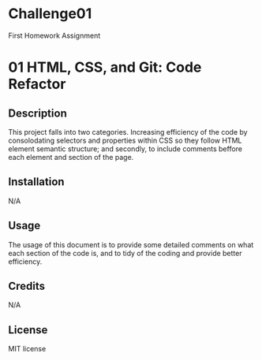 # Challenge01
First Homework Assignment
# 01 HTML, CSS, and Git: Code Refactor

## Description

This project falls into two categories. Increasing efficiency of the code by consolodating selectors and properties within CSS so they follow HTML element semantic structure; and secondly, to include comments beffore each element and section of the page.

## Installation

N/A

## Usage

The usage of this document is to provide some detailed comments on what each section of the code is, and to tidy of the coding and provide better efficiency.

## Credits

N/A

## License

MIT license
